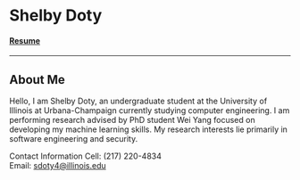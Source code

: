 # Shelby Doty

#### [Resume](Other_Pages/Resume.md) 

---
## About Me
  Hello, I am Shelby Doty, an undergraduate student at the University of Illinois at Urbana-Champaign currently studying computer engineering. I am performing research advised by PhD student Wei Yang focused on developing my machine learning skills. My research interests lie primarily in software engineering and security.
  
  
  Contact Information
  Cell: (217) 220-4834  
  Email: sdoty4@illinois.edu
